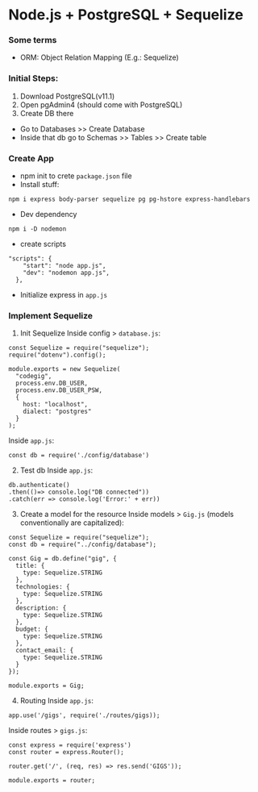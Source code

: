 # Node.js + PostgreSQL + Sequelize

### Some terms
- ORM: Object Relation Mapping (E.g.: Sequelize)

### Initial Steps:
1. Download PostgreSQL(v11.1)
2. Open pgAdmin4 (should come with PostgreSQL)
3. Create DB there
- Go to Databases >> Create Database
- Inside that db go to Schemas >> Tables >> Create table

### Create App
- npm init to crete `package.json` file
- Install stuff:
```
npm i express body-parser sequelize pg pg-hstore express-handlebars
```
- Dev dependency
```
npm i -D nodemon
```
- create scripts 
```
"scripts": {
    "start": "node app.js",
    "dev": "nodemon app.js",
  },
```
- Initialize express in `app.js`

### Implement Sequelize

1. Init Sequelize
Inside config > `database.js`:
```
const Sequelize = require("sequelize");
require("dotenv").config();

module.exports = new Sequelize(
  "codegig",
  process.env.DB_USER,
  process.env.DB_USER_PSW,
  {
    host: "localhost",
    dialect: "postgres"
  }
);
```
Inside `app.js`:
```
const db = require('./config/database')
```

2. Test db
Inside `app.js`:
```
db.authenticate()
.then(()=> console.log("DB connected"))
.catch(err => console.log('Error:' + err))
```
3. Create a model for the resource
Inside models > `Gig.js` (models conventionally are capitalized):
```
const Sequelize = require("sequelize");
const db = require("../config/database");

const Gig = db.define("gig", {
  title: {
    type: Sequelize.STRING
  },
  technologies: {
    type: Sequelize.STRING
  },
  description: {
    type: Sequelize.STRING
  },
  budget: {
    type: Sequelize.STRING
  },
  contact_email: {
    type: Sequelize.STRING
  }
});

module.exports = Gig;
```
4. Routing
Inside `app.js`:
```
app.use('/gigs', require('./routes/gigs));
```
Inside routes > `gigs.js`:
```
const express = require('express')
const router = express.Router();

router.get('/', (req, res) => res.send('GIGS'));

module.exports = router;
```






